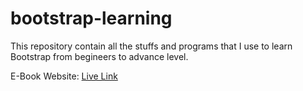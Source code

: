 # bootstrap-learning

This repository contain all the stuffs and programs that I use to learn Bootstrap from begineers to advance level.

<p>
E-Book Website: <a href="https://mehdiali-mk.github.io/bootstrap-learning/Ebook%20Website/" target="_blank">Live Link</a>
</p>
